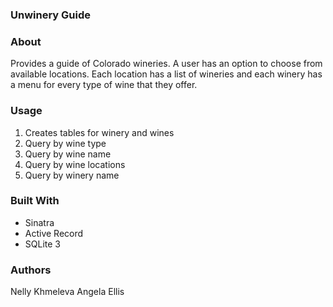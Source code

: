### Unwinery Guide

### About
Provides a guide of Colorado wineries. A user has an option to choose from available locations. Each location has a list of wineries and each winery has a menu for every type of wine that they offer.

### Usage 
1. Creates tables for winery and wines
2. Query by wine type
3. Query by wine name 
4. Query by wine locations
5. Query by winery name

### Built With 
* Sinatra 
* Active Record
* SQLite 3

### Authors
Nelly Khmeleva
Angela Ellis
